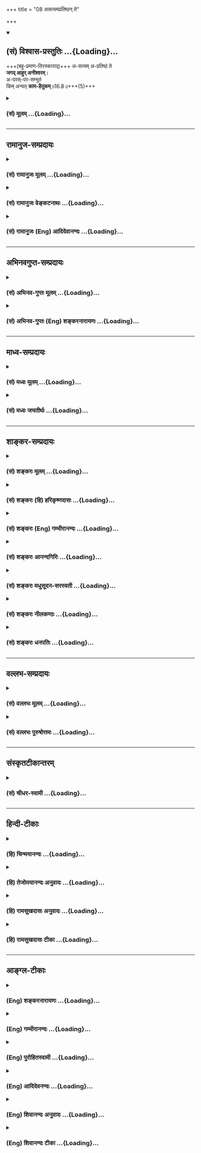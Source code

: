 +++
title = "08 असत्यमप्रतिष्ठन् ते"

+++
<div class="js_include" newlevelforh1="2" title="(सं) विश्वास-प्रस्तुतिः" unfilled url="/mahAbhAratam/shlokashaH/06-bhIShma-parva/03-bhagavad-gItA-parva/saMskRtam/vishvAsa-prastutiH/16_daivAsura-sampad-vib/08_asatyamapratiShTh.md">
<details open><summary><h2>(सं) विश्वास-प्रस्तुतिः ...{Loading}...</h2></summary>

+++(बहु-प्रमाण-तिरस्काराद्)+++ अ-सत्यम् अ-प्रतिष्ठं ते  
**जगद् आहुर् अनीश्वरम्**।  
अ-परस्-पर-सम्भूतं  
किम् अन्यत् **काम-हैतुकम्**॥16.8॥+++(5)+++
</details>
</div>
<div class="js_include collapsed" newlevelforh1="3" title="(सं) मूलम्" unfilled url="/mahAbhAratam/shlokashaH/06-bhIShma-parva/03-bhagavad-gItA-parva/saMskRtam/mUlam/16_daivAsura-sampad-vib/08_asatyamapratiShTh.md">
<details><summary><h3>(सं) मूलम् ...{Loading}...</h3></summary>

असत्यमप्रतिष्ठं ते जगदाहुरनीश्वरम्।  
अपरस्परसम्भूतं किमन्यत्कामहैतुकम्।।16.8।।
</details>
</div>


_________________
## रामानुज-सम्प्रदायः
<div class="js_include collapsed" newlevelforh1="3" title="(सं) रामानुजः मूलम्" unfilled url="/mahAbhAratam/shlokashaH/06-bhIShma-parva/03-bhagavad-gItA-parva/saMskRtam/rAmAnujaH/mUlam/16_daivAsura-sampad-vib/08_asatyamapratiShTh.md">
<details><summary><h3>(सं) रामानुजः मूलम् ...{Loading}...</h3></summary>

।।16.8।।**असत्यं जगत्** एतत् सत्यशब्दनिर्दिष्टब्रह्मकार्यतया
ब्रह्मात्मकम् इति न आहुः। **अप्रतिष्ठं** तथा ब्रह्मणि प्रतिष्ठितम् इति न
वदन्ति। ब्रह्मणा अनन्तेन धृता हि पृथिवी; सर्वान् लोकान् बिभर्ति।
यथोक्तन्तेनेयं नागवर्येण शिरसा विधृता मही। बिभर्ति मालां लोकानां
सदेवासुरमानुषाम्।। (वि॰ पु॰ 2।5।27) इति।  
  
अनीश्वरं सत्यसंकल्पेन परब्रह्मणा सर्वेश्वरेण मया एतत् नियमितम् इति च न
वदन्ति। अहं सर्वस्यं प्रभवो मत्तः सर्वं प्रवर्तते। (गीता 10।8) इति हि
उक्तम्। वदन्ति च एवम् **अपरस्परसम्भूतं किम् अन्यत्** योषित्पुरुषयोः
परस्परसम्बन्धेन जातम् इदं मनुष्यपश्वादिकम् उपलभ्यते। अनेवंभूतं किम्
अन्यद् उपलभ्यते किञ्चिद् अपि न उपलभ्यते इत्यर्थः। अतः सर्वम् इदं जगत्
**कामहेतुकम्** इति।

</details>
</div>
<div class="js_include collapsed" newlevelforh1="3" title="(सं) रामानुजः वेङ्कटनाथः" unfilled url="/mahAbhAratam/shlokashaH/06-bhIShma-parva/03-bhagavad-gItA-parva/saMskRtam/rAmAnujaH/venkaTanAthaH/16_daivAsura-sampad-vib/08_asatyamapratiShTh.md">
<details><summary><h3>(सं) रामानुजः वेङ्कटनाथः ...{Loading}...</h3></summary>

  
  
।।16.8।। एवं न सत्यस्याभाषणमात्रम् अपितु तद्विपरीतभाषणमस्तीत्यनन्तरमुच्यत
इत्याह -- किञ्चेति। असत्यशब्दोऽत्र न मिथ्यात्वपरः; तस्य
लोकोपलब्धिस्ववचनविरोधादिभिरेव प्रतिक्षिप्तत्वेन अतिस्थूलत्वात्; परमार्थं
स्थिरं चैश्वर्यमभिमत्य निरूढाभिनिवेशानामासुराणां
प्रपञ्चमिथ्यात्वकूटयुक्तिभिः प्रतार्यत्वासम्भवाच्च। यथा वयमनृतप्रायाः;
तथा सर्वं जगदिति प्राहुः (शं.) इति व्याख्याऽपि मन्दा; जगच्छब्दस्य
चेतनमात्रविषयत्वाभावात् निषेधानां चात्र
पूर्वोक्ताकारव्यतिरेकपरत्वात्;अप्रतिष्ठमनीश्वरम्
इतिवच्छास्त्रसिद्धप्रतिषेधपरत्वात्; असुराणां च शास्त्रप्रद्वेषशीलत्वात्।
अतोऽत्र शास्त्रसिद्धस्य प्रतिषेधपरोऽयं शब्दः। तच्च सत्यं ब्रह्मैवेति
सत्यं ज्ञानमनन्तं ब्रह्म \[तै.उ.2।1\] इत्यादिषु प्रसिद्धम्। छान्दोग्ये च
चेतनाचेतननियन्तृत्वेन ब्रह्मनामतयाऽसौ निरुक्तः -- तस्य ह वा एतस्य
ब्रह्मणो नाम सत्यमिति। तानि ह वा एतानि त्रीण्यक्षराणि; सत्; ति; यम्;
इति। तद्यत्सत्तदमृतम्। अथ यत्ति तन्मर्त्यमथ यद्यं तेनोभे यच्छति यदनेनोभे
यच्छति तस्माद्यमहरहर्वा एवंवित्स्वर्गं लोकमेति \[छां.उ.7।3।45\] इति।
अतोऽत्र कपिलगुरुकुमारिलजिनसुगतचार्वाकादिमतानुवर्तिन इवाब्रह्मात्मकं
जगदाहुरिति विवक्षामाह -- सत्यशब्देति। अप्रतिष्ठशब्देनापि
सर्वलोकविरोधादिभिः प्रत्यक्षसिद्धप्रतिष्ठानिषेधासम्भवाच्छास्त्रेषु
प्रतिष्ठात्वेन उपदिष्टसर्वप्रतिषेधविवक्षामाह -- तथेति। तदेवोदाहरणविशेषेण
विवृणोति -- ब्रह्मणाऽनन्तेनेति। एतेन प्रतिष्ठाशब्दस्य
धर्माधर्ममात्रपरत्वेन व्याख्या निरस्ता। सर्वाल्ँलोकान् बिभर्तीति स्वरूपतः
कार्यतश्चेति भावः। आदिकूर्मशेषदिङ्नागप्रभृतिभिर्मही विधृतेति
शास्त्रेणोक्ते हि हैतुकैरेवं जल्प्यतेधर्ता धरित्र्या यदि
कश्चिदन्यस्तस्यापरस्तस्य परस्ततोऽन्यः। एवं हि तेषामनवस्थितिः स्यात्ततो
हि भर्त्र्या भुव एव शक्तिः इति। वायुवेगवशाच्च भूभ्रमणवादं केचिदिच्छन्ति।
गुरुत्वान्नित्यपतनं च जैनाः। अनीश्वरशब्दोऽप्यत्र न
प्रतिमाराजादिलौकिकेश्वरप्रतिषेधार्थः; तैस्तत्प्रतिषेधाभावात्।
यथानुवदन्ति -- लोकव्यवहारसिद्ध इति चार्वाकाः इति। नच
ब्रह्मनिषेधमात्रार्थःअसत्यम् इत्यादिना पुनरुक्तेः। अतोऽत्र
व्युत्पत्त्यनुसारेणालौकिकनियन्तृनिषेधे तात्पर्यमित्याह --
सत्यसङ्कल्पेनेत्यादिना। अयस्कान्तादिवदचित्स्वभावजीवाजीवात्मकं सर्वं
जगदेतन्निरीश्वरमिति जैनादिदृष्ट्या धर्मादिमात्रवशाद्वा;परमेश्वरसंज्ञो
ज्ञः किमन्यो मय्यवस्थितः,इतिवदाभिमानिकेश्वरशासनाद्वा;
देशकालावच्छिन्नेश्वरसमुदायप्रवाहवशाद्वा जगत्प्रवृत्तिरिति हि
तत्तन्मतमिति भावः। नियमितमिति -- ये तु
मद्व्यतिरिक्तान्प्रजापतिपशुपतिप्रभृतीनपि परमेश्वरत्वेन कल्पयन्ति; त
आसुरा एवेति भावः।  
  
अन्येऽपि केचिदीश्वराः प्रवर्तका दृश्यन्ते; श्रूयन्ते च तत्कथं भगवतः
सर्वनियमनम् इत्यत्राह -- अहं सर्वस्येति। अन्येषामपि नियन्तॄणां
नियमनरूपप्रवृत्तिर्भगवदधीनैव। तथाच सूत्रितं -- कर्ता
शास्त्रार्थवत्त्वात् \[ब्र.सू.2।4।1\] इत्युपक्रम्यपरात्तु तच्छ्रुतेः
\[ब्र.सू.2।3।41\] इति। एवं त्रिभिर्जगत उत्पत्तिस्थितिप्रवृत्तीनां
परब्रह्माधीनत्वं नेच्छन्तीत्युक्तं भवति; तत्र जगदुत्पत्तेः प्रतिज्ञातं
ब्रह्मनैरपेक्ष्यमन्यतः सिद्धतयैवमुपपादयन्तीत्याह -- वदन्ति
चैवमिति। अपरस्पर -- इत्यादिकं न पूर्वेणैकवाक्यम्;किमन्यत्
इत्यादेरनन्वयात्क्लिष्टकल्पनादनुपपत्तेश्च। एतदेवैषामासुरत्वे पर्याप्तं;
किमन्यदुच्यते इति कल्पना अध्याहारादिग्रस्ता। वदन्ति चैवमिति तु
नाध्याहारादिविवक्षयोक्तम्;एतां दृष्टिम्  
  

</details>
</div>
<div class="js_include collapsed" newlevelforh1="3" title="(सं) रामानुजः (Eng) आदिदेवानन्दः" unfilled url="/mahAbhAratam/shlokashaH/06-bhIShma-parva/03-bhagavad-gItA-parva/saMskRtam/rAmAnujaH/english/AdidevAnandaH/16_daivAsura-sampad-vib/08_asatyamapratiShTh.md">
<details><summary><h3>(सं) रामानुजः (Eng) आदिदेवानन्दः ...{Loading}...</h3></summary>

16.8 They maintain that the universe is 'without truth,' viz., they do not accept that this universe, which is the effect of Brahman denoted by the term Satya, has Brahman for its Self. They contend that it is bereft of any 'foundation,' viz., they do not accept that it has Brahman for its foundation. Brahman as Ananta supports the earth and bears all the worlds, as declared in 'This earth, sustained upon the head of this great serpent, supports in its turn, this garland of worlds, along with their men, demons and gods' (V.P., 2.5.27). They say that it is 'without a Lord,' viz. they don't accept that this universe is controlled by Me,
the Lord of all, the Supreme Brahman, whose will is always true. It has been already averred: 'I am the origin of all; from Me proceed everything' (10.8). And they also contend thus: 'What else can exist without mutual causation;' i.e., except by the union of the male and the female among men, beasts etc. What else exists apart from this nature;
The meaning is that nothing else is seen. Therefore the entire world is rooted in sexual lust.

</details>
</div>


_________________
## अभिनवगुप्त-सम्प्रदायः
<div class="js_include collapsed" newlevelforh1="3" title="(सं) अभिनव-गुप्तः मूलम्" unfilled url="/mahAbhAratam/shlokashaH/06-bhIShma-parva/03-bhagavad-gItA-parva/saMskRtam/abhinava-guptaH/mUlam/16_daivAsura-sampad-vib/08_asatyamapratiShTh.md">
<details><summary><h3>(सं) अभिनव-गुप्तः मूलम् ...{Loading}...</h3></summary>

।।16.8।। असत्यमिति। न किञ्चित् दृष्टादन्यत् कार्यं विद्यते यत्रेति
अकिञ्चित्कम्।

</details>
</div>
<div class="js_include collapsed" newlevelforh1="3" title="(सं) अभिनव-गुप्तः (Eng) शङ्करनारायणः" unfilled url="/mahAbhAratam/shlokashaH/06-bhIShma-parva/03-bhagavad-gItA-parva/saMskRtam/abhinava-guptaH/english/shankaranArAyaNaH/16_daivAsura-sampad-vib/08_asatyamapratiShTh.md">
<details><summary><h3>(सं) अभिनव-गुप्तः (Eng) शङ्करनारायणः ...{Loading}...</h3></summary>

16.8 Asatyam etc. \[It\] has nothing beyond : Here there is no other
thing beyond what is seen.

</details>
</div>


_________________
## माध्व-सम्प्रदायः
<div class="js_include collapsed" newlevelforh1="3" title="(सं) मध्वः मूलम्" unfilled url="/mahAbhAratam/shlokashaH/06-bhIShma-parva/03-bhagavad-gItA-parva/saMskRtam/madhvaH/mUlam/16_daivAsura-sampad-vib/08_asatyamapratiShTh.md">
<details><summary><h3>(सं) मध्वः मूलम् ...{Loading}...</h3></summary>

।।16.8।। जगतः सत्यं; प्रतिष्ठा; ईश्वरश्च विष्णुस्तद्वैपरीत्येनाहुः।
तस्योपनिषत्सत्यस्य सत्यमिति प्राणा वै सत्यं तेषामेव सत्यम्
\[बृ.उ.2।1।20\] इति हि श्रुतिः। द्वे वा व ब्रह्मणो रूपे मूर्तं चा(चैवा)
मूर्तं च मर्त्यं चामृतं च स्थितं च यच्च सच्च त्यच्च \[बृ.उ.2।3।1\] इति।
तस्योपनिषत्सत्यस्य सत्यम् \[बृ.उ.2।1।20मैत्र्यु.6।32\] इति एष
ह्येवैतत्सादयति यामयति चेति इति प्राचीनशालाश्रुतिः। परस्परसम्भवो
ह्युक्तःअन्नाद्भवन्ति भूतानि \[3।14\] इत्यादिना।

</details>
</div>
<div class="js_include collapsed" newlevelforh1="3" title="(सं) मध्वः जयतीर्थः" unfilled url="/mahAbhAratam/shlokashaH/06-bhIShma-parva/03-bhagavad-gItA-parva/saMskRtam/madhvaH/jayatIrthaH/16_daivAsura-sampad-vib/08_asatyamapratiShTh.md">
<details><summary><h3>(सं) मध्वः जयतीर्थः ...{Loading}...</h3></summary>

।।16.8।। न केवलं जगतो मिथ्यात्वादिवदतामसुरत्वंअसत्यमप्रतिष्ठं ते
इत्यनेनोच्यते किन्तु जगज्जन्मादिकारणं विष्णुं ये न मन्यन्ते तेषां
सर्वेषामपीति भावेनाह -- **जगत** इति। **तद्वैपरीत्येने**ति। न विद्यते
सत्यमस्येत्यादि। जगतः सत्यं विष्णुरित्यत्र श्रुतिमाह -- **तस्ये**ति।
तस्य विष्णोः सत्यस्य सत्यमिति। उपनिषद्रहस्यं नाम कथम् प्राणा
मूर्तामूर्तं जगदिति यावत्। सत्यमित्युच्यते। तेषां प्राणानामेष विष्णुः
सत्यमित्यर्थः। एवं चेज्जगतो मुख्यं सत्यत्वं न भवेत्; अन्यथा
निर्धारणायोगादित्यतो मूर्तामूर्तात्मकस्य जगतः सत्यत्वं तावदन्यथा
श्रुत्यैव व्याचष्टे -- **द्वे वा वे**ति। रूपे प्रतिमे। तत्र मूर्तं
स्थितमिति सदिति चोच्यते। अमूर्तं तु यदिति त्यदिति चोच्यत इत्यर्थः। तथा च
सच्च त्यच्च सत्त्यमित्युक्तं भवति। इदानीं जगतः सत्यत्वं विष्णोः श्रुत्या
व्याचष्टे -- **तस्ये**ति। सादयति विशरणादिकं प्रापयतीति सत्; यामयति
नियच्छतीति यं; सच्च तद्यं च सत्त्यमित्यर्थः। प्रतिष्ठेश्वरश्चेति
प्रसिद्धमेव। अपरस्परसम्भूतं इत्यस्यापरं परस्मात् सम्भूतमिति व्याख्यानमसत्
प्रतिषेधप्रकरणात्। अतः परस्परसम्भूतं न भवतीत्याहुरित्येव व्याख्येयम्।
स्यादेवम्; यदि परस्परसम्भवो भगवतोऽभिमतः स्यात् इत्यत आह --
**परस्परे**ति। यद्वाऽनेन परव्याख्यानासाधुत्वमुपपादयति। भगवता
परस्परसम्भवस्योक्तत्वात् तद्वचनं कथमासुरं इति। ईश्वराक्षेपे तात्पर्यमिति
चेत्; न पुनरुक्तिप्रसङ्गात्।

</details>
</div>


_________________
## शाङ्कर-सम्प्रदायः
<div class="js_include collapsed" newlevelforh1="3" title="(सं) शङ्करः मूलम्" unfilled url="/mahAbhAratam/shlokashaH/06-bhIShma-parva/03-bhagavad-gItA-parva/saMskRtam/shankaraH/mUlam/16_daivAsura-sampad-vib/08_asatyamapratiShTh.md">
<details><summary><h3>(सं) शङ्करः मूलम् ...{Loading}...</h3></summary>

।।16.8।। --,**असत्यं** यथा वयम् अनृतप्रायाः तथा इदं जगत् सर्वम् असत्यम्;
**अप्रतिष्ठं** च न अस्य धर्माधर्मौ प्रतिष्ठा अतः अप्रतिष्ठं च; इति
**ते** आसुराः जनाः **जगत् आहुः; अनीश्वरम्** न च धर्माधर्मसव्यपेक्षकः
अस्य शासिता ईश्वरः विद्यते इति अतः अनीश्वरं जगत् आहुः। किं च;
**अपरस्परसंभूतं** कामप्रयुक्तयोः स्त्रीपुरुषयोः अन्योन्यसंयोगात् जगत्
सर्वं संभूतम्। **किमन्यत् कामहैतुकं** कामहेतुकमेव कामहैतुकम्। किमन्यत्
जगतः कारणम् न किञ्चित् अदृष्टं धर्माधर्मादि कारणान्तरं विद्यते जगतः काम
एव प्राणिनां कारणम् इति लोकायतिकदृष्टिः इयम्।।

</details>
</div>
<div class="js_include collapsed" newlevelforh1="3" title="(सं) शङ्करः (हि) हरिकृष्णदासः" unfilled url="/mahAbhAratam/shlokashaH/06-bhIShma-parva/03-bhagavad-gItA-parva/saMskRtam/shankaraH/hindI/harikRShNadAsaH/16_daivAsura-sampad-vib/08_asatyamapratiShTh.md">
<details><summary><h3>(सं) शङ्करः (हि) हरिकृष्णदासः ...{Loading}...</h3></summary>

।।16.8।। तथा --, वे आसुर स्वभाववाले मनुष्य कहा करते हैं कि जैसे हम झूठसे
भरे हुए हैं; वैसे ही यह सारा संसार भी झूठा और प्रतिष्ठारहित है; अर्थात्
धर्मअधर्म आदि इसका कोई आधार नहीं है; अतः निराधार है तथा अनीश्वर है;
अर्थात् पुण्यपापकी अपेक्षासे इसका शासन करनेवाला कोई स्वामी नहीं है; अतः
यह जगत् बिना ईश्वरका है। तथा कामसे प्रेरित हुए स्त्रीपुरुषोंका आपसमें
संयोग हो जानेसे ही सारा जगत् उत्पन्न हुआ है; अतः इस जगत्का कारण काम ही
है; दूसरा और क्या हो सकता है अर्थात् ( इसका ) धर्मअधर्मादि कोई दूसरा
अदृष्ट कारण नहीं है; केवल काम ही प्राणियोंका कारण है। यह लोकायतिकों की
दृष्टि है।

</details>
</div>
<div class="js_include collapsed" newlevelforh1="3" title="(सं) शङ्करः (Eng) गम्भीरानन्दः" unfilled url="/mahAbhAratam/shlokashaH/06-bhIShma-parva/03-bhagavad-gItA-parva/saMskRtam/shankaraH/english/gambhIrAnandaH/16_daivAsura-sampad-vib/08_asatyamapratiShTh.md">
<details><summary><h3>(सं) शङ्करः (Eng) गम्भीरानन्दः ...{Loading}...</h3></summary>

16.8 Te, they, the domoniacal persons; ahuh, say; that the jagat, world;
is asatyam, unreal-as we ourselves are prone to falsehood, so is this
whole world unreal; apratistham, it has no basis, it does not have
righteousness and unrighteousness as its basis; it is anisvaram, without
a God-nor is there a God who rules this (world) according to
rigtheousness and unrighteousness (of beings). Hence they say that the
world is godless. Moreover, it is aparaspara-sambhutam, born of mutual
union. The whole world is born of the union of the male and female
impelled by passion. (That union is) kama-haitukam, brought about by
passion. Kama-haitukam and kama-hetukam are the same. Kim anyat, what
other (cause can there be); There exists to other unseen cause such as
righteousness, unrigtheousness, etc. Certainly, the passion of living
beings is the cause of the world. This is the view of the materialists.

</details>
</div>
<div class="js_include collapsed" newlevelforh1="3" title="(सं) शङ्करः आनन्दगिरिः" unfilled url="/mahAbhAratam/shlokashaH/06-bhIShma-parva/03-bhagavad-gItA-parva/saMskRtam/shankaraH/AnandagiriH/16_daivAsura-sampad-vib/08_asatyamapratiShTh.md">
<details><summary><h3>(सं) शङ्करः आनन्दगिरिः ...{Loading}...</h3></summary>

।।16.8।। असुराणां जनानां विशेषणान्तराण्यपि सन्तीत्याह -- **किञ्चेति।**
विद्यत इत्याहुरिति पूर्वेण संबन्धः। शास्त्रैकगम्यमदृष्टं निमित्तीकृत्य
प्रकृत्यधिष्ठात्रात्मकेन ब्रह्मणा रहितं जगदिष्यते चेत्कथं
तदुत्पत्तिरित्याशङ्क्याह -- **किञ्चेति।** किमन्यदित्यादेराक्षेपस्य
तात्पर्यमाह -- **न किंचिदिति।**

</details>
</div>
<div class="js_include collapsed" newlevelforh1="3" title="(सं) शङ्करः मधुसूदन-सरस्वती" unfilled url="/mahAbhAratam/shlokashaH/06-bhIShma-parva/03-bhagavad-gItA-parva/saMskRtam/shankaraH/madhusUdana-sarasvatI/16_daivAsura-sampad-vib/08_asatyamapratiShTh.md">
<details><summary><h3>(सं) शङ्करः मधुसूदन-सरस्वती ...{Loading}...</h3></summary>

।।16.8।। ननु धर्माधर्मयोः प्रवृत्तिनिवृत्तिविषययोः प्रतिपादकं वेदाख्यं
प्रमाणमस्ति निर्दोषं भगवदाज्ञारूपं सर्वलोकप्रसिद्धं तदुपजीवीनि च
स्मृतिपुराणेतिहासादीनि सन्ति तत्कथं
प्रवृत्तिनिवृत्तितत्प्रमाणाद्यज्ञानं; ज्ञाने वाज्ञोल्लङ्घिनां शासितरि
भगवति सति कथं तदननुष्ठानेन शौचाचारादिरहितत्वं दुष्टानां शासितुर्भगवतोऽपि
लोकवेदप्रसिद्धत्वादत आह -- असत्यमिति। सत्यमबाधिततात्पर्यविषयं
तत्त्वावेदकं वेदाख्यं प्रमाणं तदुपजीवि पुराणादि च नास्ति तत्र तदसत्यम्।
वेदस्वरूपस्य प्रत्यक्षसिद्धत्वेऽपि तत्प्रामाण्यानभ्युपगमाद्विशिष्टाभावः।
अतएव नास्ति धर्माधर्मरूपा प्रतिष्ठा व्यवस्थाहेतुर्यस्य तदप्रतिष्ठम्। तथा
नास्ति शुभाशुभयोः कर्मणोः फलदातेश्वरो नियन्ता यस्य तदनीश्वरं ते आसुरा
जगदाहुः। बलवत्पापप्रतिबन्धाद्वेदस्य प्रामाण्यं ते न मन्यन्ते। ततश्च
तद्बोधितयोर्धर्माधर्मयोरीश्वरस्य चानङ्गीकाराद्यथेष्टाचरणेन ते
पुरुषार्थभ्रष्टा इत्यर्थः। शास्त्रैकसमधिगम्यधर्माधर्मसहायेन
प्रकृत्यधिष्ठात्रा परमेश्वरेण रहितं जगदिष्यते चेत्कारणाभावात्कथं
तदुत्पत्तिरित्याशङ्क्याह -- अपरस्परेति। अपरस्परसंभूतं कामप्रयुक्तयोः
स्त्रीपुंसयोरन्योन्यसंयोगात्संभूतं जगत्कामहैतुकं कामहेतुकमेव कामहैतुकं
कामातिरिक्तकारणशून्यम्। ननु धर्माद्यप्यस्ति कारणं नेत्याह -- किमन्यदिति।
अन्यददृष्टं कारणं किमस्ति नास्त्येवेत्यर्थः। अदृष्टाङ्गीकारेऽपि
क्वचिद्गत्वा स्वभावे पर्यवसानात्स्वाभाविकमेव जगद्वैचित्र्यमस्तु दृष्टे
संभवत्यदृष्टकल्पनानवकाशात्। अतः कामएव प्राणिनां कारणं
नान्यददृष्टेश्वरादीत्याहुरिति लोकायतिकदृष्टिरियम्।

</details>
</div>
<div class="js_include collapsed" newlevelforh1="3" title="(सं) शङ्करः नीलकण्ठः" unfilled url="/mahAbhAratam/shlokashaH/06-bhIShma-parva/03-bhagavad-gItA-parva/saMskRtam/shankaraH/nIlakaNThaH/16_daivAsura-sampad-vib/08_asatyamapratiShTh.md">
<details><summary><h3>(सं) शङ्करः नीलकण्ठः ...{Loading}...</h3></summary>

।।16.8।। असत्यं सत्यवर्जितं जगत्प्राणिजातम्। तथाऽप्रतिष्ठं धर्माधर्माख्या
प्रतिष्ठा आश्रयस्तच्छून्यम्। अनीश्वरं अनियन्तृकं आहुः।
अपरस्परसंभूतंअपरस्पराः क्रियासातत्ये इति सुट्।
बीजाङ्कुरवत्परस्परकारणीभूतानां धर्माधर्मतद्वासनानां यत्सातत्यं
तस्मात्संभूतं। किमन्यल्लोकेऽस्ति न किञ्चिदपि धर्माद्यपेक्षया उत्पद्यते;
किंतु सर्वं कामहैतुकं स्त्रीपुंसयोर्मिथुनीभावः कामस्तदुत्थमेव।
स्वभावादेव जन्तुर्जायते न त्वदृष्टादित्यर्थः।

</details>
</div>
<div class="js_include collapsed" newlevelforh1="3" title="(सं) शङ्करः धनपतिः" unfilled url="/mahAbhAratam/shlokashaH/06-bhIShma-parva/03-bhagavad-gItA-parva/saMskRtam/shankaraH/dhanapatiH/16_daivAsura-sampad-vib/08_asatyamapratiShTh.md">
<details><summary><h3>(सं) शङ्करः धनपतिः ...{Loading}...</h3></summary>

।।16.8।। किंच असत्यं यथा वयमनृतप्रायास्तथेदं
जगदप्यसत्यमबाधितप्रमाणशून्यत्वादनृतप्रायम्। अप्रतिष्ठं न विद्यते
धर्माधर्मौ प्रतिष्ठा व्यवस्थाहेतुर्यस्य तत्तथा धर्माधर्मसापेक्षोऽस्य
शासितेश्वरो न विद्यते इत्यनीश्वरमाहुः। ननु धर्माधर्मतदध्याक्षाभावे
जगदुत्पत्तिं कथमाहुरीति तत्राह। अपरस्परसंभूतं परापरशब्दावन्यशब्दपर्यायौ।
कामप्रयुक्तयोः स्त्रीपुरुषोरन्योन्यसङ्गज्जातं काम एव हेतुर्यस्य
तत्काममहेतुकं किमन्यत्कामादन्यत् किंचिददृष्टं धर्मादिकारणान्तरं जगतो न
विद्यते किंतु काम एवस्त्रीपुरुषयोः सङ्गहेतुः सर्वस्य जगतः कारणमिति
लौकायतिकदृष्टिरियम्। यत्तुअपरस्पराः क्रियासातत्ये इति सुट्।
बीजाङ्कुरवत्परस्परकारणीभूतानां धर्माधर्मवासनानां धर्माधर्मवासनानां
यत्सातत्यं तस्मात्संभूतं किमन्यल्लोकेऽस्ति। न किंचिदपि धर्माद्येपेक्षया
उत्पद्यते किंतु सर्वं कामहेतुकं स्त्रीपुरुषयोर्मिथुनीभावः
कामस्तदुत्थस्वभावादेव जन्तुर्जायते न त्वदृष्टादित्यन्ये तदुपेक्ष्यम्।
अप्रतिष्ठमित्यनेन पौनरुक्त्यापादकस्य क्लिष्टल्पनस्यान्याय्यत्वात्।

</details>
</div>


_________________
## वल्लभ-सम्प्रदायः
<div class="js_include collapsed" newlevelforh1="3" title="(सं) वल्लभः मूलम्" unfilled url="/mahAbhAratam/shlokashaH/06-bhIShma-parva/03-bhagavad-gItA-parva/saMskRtam/vallabhaH/mUlam/16_daivAsura-sampad-vib/08_asatyamapratiShTh.md">
<details><summary><h3>(सं) वल्लभः मूलम् ...{Loading}...</h3></summary>

।।16.8।। किञ्चासत्यमिति। त्वमेक एवास्य सतः प्रसूतिःसत्यस्य सत्यं इति
भागवतवाक्यात्,\[10।2।2826\] सदेव सोम्येदमग्र आसीत् \[छां.उ.6।2।1\]
तत्सत्यमित्याचक्षते \[तैत्ति.2।6\] इत्यादिश्रुतेश्च। सत्यं
परमकाष्ठापन्नसत्यवस्तुकृतिसाध्यत्वात्तदात्मकं जगदेतत्तदसुरा असत्यमाहुः
मायास्वाज्ञानकल्पितत्वादियुक्तिभिः। तथासति तन्मध्यपातिवेदतदुदितसाधनानि
व्यर्थानि स्युः; अनुपादेयानि च। न हि खपुष्पशशशृङ्गादिभिर्व्यवहार
उपपद्यतेऽसत्त्वादित्यर्थः। तथाऽप्रतिष्ठं ब्रह्मणि न प्रतिष्ठा यस्य तथेति
वदन्ति। अनीश्वरं च सत्यसङ्कल्पेन पुरुषोत्तमस्वरूपेण विभुना नियमितं न
वदन्ति। मया तूक्तं -- अहं सर्वस्य प्रभवो मत्तः सर्वं प्रवृर्त्तते
\[10।8\] इति। अहमेवात्मनाऽऽत्मानं सृजे हन्म्यनुपालये इति च। ते तु वदन्ति
चैवम् -- अपरस्परसम्भूतं अपरस्परसम्भूतयोरन्योन्यसङ्गतयोः
प्रकृतिरूपयोषित्पुरुषयोः परस्परसम्बन्धेन जातमिदं
मनुष्यपश्वाद्युपलभ्यतेऽनेवम्भूतं किमन्यत् किञ्चिदपि नोपलभ्यत इति। अतः
सर्वमिदं जगत्कामहैतुकमिति वदन्ति सहजासुराः।

</details>
</div>
<div class="js_include collapsed" newlevelforh1="3" title="(सं) वल्लभः पुरुषोत्तमः" unfilled url="/mahAbhAratam/shlokashaH/06-bhIShma-parva/03-bhagavad-gItA-parva/saMskRtam/vallabhaH/puruShottamaH/16_daivAsura-sampad-vib/08_asatyamapratiShTh.md">
<details><summary><h3>(सं) वल्लभः पुरुषोत्तमः ...{Loading}...</h3></summary>

  
  
।।16.8।। किञ्च। असत्यं वेदपुराणाद्यप्रमाणम्; अप्रतिष्ठं अव्यवस्थितम्;
अनीश्वरं न विद्यते ईश्वरः कर्ता यस्य तादृशं जगत् ते असुरा आहुः वदन्ति।
ननु कर्त्रभावेन कथमुत्पत्तिं वदन्ति इत्याह -- अपरस्परेति। अपरश्च
परश्चेत्यपरस्परं स्त्रीपुरुषसंयोगस्ततो जातं कामहैतुकं स्त्रीपुरुषयोः काम
एव हेतुर्यस्य तादृशम्। अन्यत् एतदतिरिक्तं किं कारणम् न किमपीत्यर्थः।  
  

</details>
</div>


_________________
## संस्कृतटीकान्तरम्
<div class="js_include collapsed" newlevelforh1="3" title="(सं) श्रीधर-स्वामी" unfilled url="/mahAbhAratam/shlokashaH/06-bhIShma-parva/03-bhagavad-gItA-parva/saMskRtam/shrIdhara-svAmI/16_daivAsura-sampad-vib/08_asatyamapratiShTh.md">
<details><summary><h3>(सं) श्रीधर-स्वामी ...{Loading}...</h3></summary>

।।16.8।। ननु वेदोक्तयोर्धर्माधर्मयोः प्रवृत्तिं निवृत्तिं च कथं न विदुः;
कुतो वा धर्माधर्मयोरनङगीकारे जगतः सुखदुःखादिव्यवस्था स्यात्; कथं वा
शौचाचारादिविषया ईश्वराज्ञामतिवर्तेरन्; ईश्वरानङ्गीकारे च कुतो
जगदुत्पत्तिः स्यादतआह **--** **असत्यमिति।** नास्ति सत्यं
वेदपुराणादिप्रमाणं यस्मिंस्तादृशं जगदाहुः। वेदादीनां प्रामाण्यं न
मन्यन्त इत्यर्थः। तदुक्तम् -- त्रयो वेदस्य कर्तालो भण्डधूर्तनिशाचराः
इत्यादि। अत एव नास्ति धर्माधर्मरूपा प्रतिष्ठा व्यवस्थाहेतुर्यस्य तत्।
स्वाभाविकं जगद्वैचित्र्यमाहुरित्यर्थः। अत एव नास्तीश्वरः कर्ता
व्यवस्थापकश्च यस्य तादृशं जगदाहुः। तर्हि कुतोऽस्य जगत उत्पत्तिं
वदन्तीत्यत आह -- अपरस्परसंभूतमिति। अपरश्च परश्चेत्यपरस्परं
अपरस्परतोऽन्योन्यतः स्त्रीपुरुषमिथुनात्संभूतं जगत् किमन्यत्कारणमस्य;
नास्त्यन्यत्किंचित्; किंतु कामहैतुकम्। स्त्रीपुरुषयोः काम एव प्रवाहरूपेण
हेतुरस्येत्याहुरित्यर्थः।

</details>
</div>


_________________
## हिन्दी-टीकाः
<div class="js_include collapsed" newlevelforh1="3" title="(हि) चिन्मयानन्दः" unfilled url="/mahAbhAratam/shlokashaH/06-bhIShma-parva/03-bhagavad-gItA-parva/hindI/chinmayAnandaH/16_daivAsura-sampad-vib/08_asatyamapratiShTh.md">
<details><summary><h3>(हि) चिन्मयानन्दः ...{Loading}...</h3></summary>

।।16.8।। आसुरी लोगों के वर्णन में हम ऐसे नितान्त संशयी और भौतिकवादी
पुरुष को पहचान सकते हैं; जो जीवन की ओर केवल अपनी सीमित बुद्धि के
दृष्टिकोण से ही देखता है। इसलिए; स्वाभाविक ही है कि वह न जीवन का कोई चरम
लक्ष्य देख पाता है; और न ही इस अनित्य और परस्पर असंबद्ध प्रतीत होने वाली
घटनाओं से पूर्ण जगत् का कोई नित्य अधिष्ठान स्वीकार कर पाता है। इन
भौतिकवादियों की बुद्धि प्रखर होती है और वे स्वतन्त्र और मौलिक विचार करने
में समर्थ होते हैं। इन लोगों को अल्प मार्गदर्शन की आवश्यकता होती है;
जिससे कि वे अपनी सीमित बुद्धि के परे भी देख सकें। इस श्लोक में भौतिकवादी
दृष्टिकोण का वर्णन किया गया है। भौतिकवादी वैज्ञानिक पद्धति से जगत् का
निरीक्षण और विश्लेषण करते हैं; फिर भी वे उस सत्य को नहीं पहचान पाते; जो
इस विश्व को धारण किये हुए है। वे परिवर्तनों को देखतें हैं; और इस सतत
परिवर्तन को ही वे जगत् समझ लेते हैं; जिसके लिए किसी नित्य; अविकारी
अधिष्ठान का होना वे नहीं मानते हैं। परन्तु; वैज्ञानिक भी अब स्वीकार करते
हैं कि नित्य; अपरिवर्तनशील अधिष्ठान के बिना न जगत् में परिवर्तन हो सकता
है और न ही वह ज्ञात हो सकता है। परिवर्तन तो एक सापेक्ष घटना मात्र है। एक
स्थिर और गतिशून्य पर्दे के बिना चलचित्र का प्रक्षेपण नहीं किया जा सकता
और नदी के स्थिर तल के बिना जल का अखण्ड प्रवाह नहीं बना रह सकता। उसी
प्रकार अधिष्ठान के बिना आभास नहीं हो सकता। सम्पूर्ण जगत् का यह आश्रय ही
सत्य कहलाता है परन्तु आसुरी स्वभाव के लोगों के अनुसार; जगत् निराश्रय है;
सत्यरहित है। अनीश्वरम् जगत् का कोई अधिष्ठान नहीं है तब कमसेकम; क्या कोई
सर्वज्ञ सर्वशासक है; जो जगत् की घटनाओं को नियन्त्रित करता है भोगवादी
लोगों के अनुसार ऐसा कोई नियन्ता और निर्माता नहीं है। न सृष्टिकर्ता है और
न पालनकर्ता ही है। इनके मतानुसार यह सम्पूर्ण चराचर जगत् केवल महाभूतों के
परम्पर संबंध से उत्पन्न हुआ है और यह संबंध जिस किसी रूप में परिणित होता
है; वह केवल संयोग की बात है; और न कि उसके पार्श्व में कोई नियम है।
प्राणियों की उत्पत्ति का एकमात्र कारण है; कामवासना। आधुनिक मनोवैज्ञानिक
भी इस बात पर बल देते हैं कि कामवासना ही अन्य समस्त वृत्तियों की जननी है;
जिसके कारण समस्त घटनाएं घट रही हैं और जीवन की समस्त उपलब्धियाँ संभव,होती
हैं। आसुरी लोगों के दृष्टिकोण को दर्शाने के पश्चात् भगवान् श्रीकृष्ण ऐसे
लोगों के भाग्य के प्रति सहानुभूति अनुभव करते हुए उनके कर्मों को बताते
हैं

</details>
</div>
<div class="js_include collapsed" newlevelforh1="3" title="(हि) तेजोमयानन्दः अनुवादः" unfilled url="/mahAbhAratam/shlokashaH/06-bhIShma-parva/03-bhagavad-gItA-parva/hindI/tejomayAnandaH/anuvAdaH/16_daivAsura-sampad-vib/08_asatyamapratiShTh.md">
<details><summary><h3>(हि) तेजोमयानन्दः अनुवादः ...{Loading}...</h3></summary>

।।16.8।। वे कहते हैं कि यह जगत् आश्रयरहित, असत्य और ईश्वर रहित है, यह
(स्त्रीपुरुष के) परस्पर कामुक संबंध से ही उत्पन्न हुआ है, और (इसका कारण)
क्या हो सकता है;

</details>
</div>
<div class="js_include collapsed" newlevelforh1="3" title="(हि) रामसुखदासः अनुवादः" unfilled url="/mahAbhAratam/shlokashaH/06-bhIShma-parva/03-bhagavad-gItA-parva/hindI/rAmasukhadAsaH/anuvAdaH/16_daivAsura-sampad-vib/08_asatyamapratiShTh.md">
<details><summary><h3>(हि) रामसुखदासः अनुवादः ...{Loading}...</h3></summary>

।।16.8।। वे कहा करते हैं कि संसार असत्य, अप्रतिष्ठित और बिना ईश्वरके
अपने-आप केवल स्त्री-पुरुषके संयोगसे पैदा हुआ है। इसलिये काम ही इसका कारण
है, और कोई कारण नहीं है।

</details>
</div>
<div class="js_include collapsed" newlevelforh1="3" title="(हि) रामसुखदासः टीका" unfilled url="/mahAbhAratam/shlokashaH/06-bhIShma-parva/03-bhagavad-gItA-parva/hindI/rAmasukhadAsaH/TIkA/16_daivAsura-sampad-vib/08_asatyamapratiShTh.md">
<details><summary><h3>(हि) रामसुखदासः टीका ...{Loading}...</h3></summary>

।।16.8।।***व्याख्या --***  **असत्यम् --** आसुर स्वभाववाले पुरुष कहा
करते हैं कि यह जगत् असत्य है अर्थात् इसमें कोई भी बात सत्य नहीं है।
जितने भी यज्ञ; दान; तप; ध्यान; स्वाध्याय; तीर्थ; व्रत आदि शुभकर्म किये
जाते हैं; उनको वे सत्य नहीं मानते। उनको तो वे एक बहकावा मानते हैं।  
  
**अप्रतिष्ठं ते जगदाहुरनीश्वरम् --** संसारमें आस्तिक पुरुषोंकी धर्म;
ईश्वर; परलोक **(टिप्पणी प₀ 896.1)**। (पुनर्जन्म) आदिमें श्रद्धा होती है।
परन्तु वे आसुर मनुष्य धर्म; ईश्वर आदिमें श्रद्धा नहीं रखते अतः वे ऐसा
मानते हैं कि इस संसारमें धर्मअधर्म; पुण्यपाप आदिकी कोई प्रतिष्ठा --
मर्यादा नहीं है। इस जगत्को वे बिना मालिकका कहते हैं अर्थात् इस जगत्को
रचनेवाला; इसका शासन करनेवाला; यहाँपर किये हुए पापपुण्योंका फल
भुगतानेवाला कोई (ईश्वर) नहीं है **(टिप्पणी प₀ 816.2)**। **अपरस्परसम्भूतं
किमन्यत् कामहैतुकम् --** वे कहते हैं कि स्त्रीको पुरुषकी और पुरुषको
स्त्रीकी कामना हो गयी। अतः उन दोनोंके परस्पर संयोगसे यह संसार पैदा हो
गया। इसलिये काम ही इस संसारका हेतु है। इसके लिये ईश्वर; प्रारब्ध आदि
किसीकी क्या जरूरत है ईश्वर आदिको इसमें कारण मानना ढकोसला है; केवल
दुनियाको बहकाना है।  
  
***सम्बन्ध --***  जहाँ सद्भाव लुप्त हो जाते हैं; वहाँ सद्विचार काम
नहीं करते अर्थात् सद्विचार प्रकट ही नहीं होते -- इसको अब आगेके श्लोकमें
बताते हैं।

</details>
</div>


_________________
## आङ्ग्ल-टीकाः
<div class="js_include collapsed" newlevelforh1="3" title="(Eng) शङ्करनारायणः" unfilled url="/mahAbhAratam/shlokashaH/06-bhIShma-parva/03-bhagavad-gItA-parva/english/shankaranArAyaNaH/16_daivAsura-sampad-vib/08_asatyamapratiShTh.md">
<details><summary><h3>(Eng) शङ्करनारायणः ...{Loading}...</h3></summary>

16.8. They say that this world is without truth; has no basis; and has no Lord; this is born not on the basis of the mutual cause-and-effect-relation \[of the things\]; it has nothing \[beyond\]
and has no cause.

</details>
</div>
<div class="js_include collapsed" newlevelforh1="3" title="(Eng) गम्भीरानन्दः" unfilled url="/mahAbhAratam/shlokashaH/06-bhIShma-parva/03-bhagavad-gItA-parva/english/gambhIrAnandaH/16_daivAsura-sampad-vib/08_asatyamapratiShTh.md">
<details><summary><h3>(Eng) गम्भीरानन्दः ...{Loading}...</h3></summary>

16.8 They say that the world is unreal, it has no basis, it is without a God. It is born of mutual union brought about by passion! What other
(cause can there be);

</details>
</div>
<div class="js_include collapsed" newlevelforh1="3" title="(Eng) पुरोहितस्वामी" unfilled url="/mahAbhAratam/shlokashaH/06-bhIShma-parva/03-bhagavad-gItA-parva/english/purohitasvAmI/16_daivAsura-sampad-vib/08_asatyamapratiShTh.md">
<details><summary><h3>(Eng) पुरोहितस्वामी ...{Loading}...</h3></summary>

16.8 They say the universe is an accident with no purpose and no God.
Life is created by sexual union, a product of lust and nothing else.

</details>
</div>
<div class="js_include collapsed" newlevelforh1="3" title="(Eng) आदिदेवनन्दः" unfilled url="/mahAbhAratam/shlokashaH/06-bhIShma-parva/03-bhagavad-gItA-parva/english/AdidevanandaH/16_daivAsura-sampad-vib/08_asatyamapratiShTh.md">
<details><summary><h3>(Eng) आदिदेवनन्दः ...{Loading}...</h3></summary>

16.8 They maintain: 'The universe is without truth, without any foundation and without a Lord (Isvara). What else can exist without mutual causation; It has lust for its cause.'

</details>
</div>
<div class="js_include collapsed" newlevelforh1="3" title="(Eng) शिवानन्दः अनुवादः" unfilled url="/mahAbhAratam/shlokashaH/06-bhIShma-parva/03-bhagavad-gItA-parva/english/shivAnandaH/anuvAdaH/16_daivAsura-sampad-vib/08_asatyamapratiShTh.md">
<details><summary><h3>(Eng) शिवानन्दः अनुवादः ...{Loading}...</h3></summary>

16.8 They say, "This universe is without truth, without (moral) basis,
without a God, brought about by mutual union, with lust for its cause;
what else;"

</details>
</div>
<div class="js_include collapsed" newlevelforh1="3" title="(Eng) शिवानन्दः टीका" unfilled url="/mahAbhAratam/shlokashaH/06-bhIShma-parva/03-bhagavad-gItA-parva/english/shivAnandaH/TIkA/16_daivAsura-sampad-vib/08_asatyamapratiShTh.md">
<details><summary><h3>(Eng) शिवानन्दः टीका ...{Loading}...</h3></summary>

16.8 असत्यम् without truth; अप्रतिष्ठम् without (moral) basis; ते they;
जगत् the world; आहुः say; अनीश्वरम् without a God; अपरस्परसम्भूतम्
brought about by mutual union; किम् what; अन्यत else; कामहैतुकम् with lust for its cause.Commentary They hold that the universe is without any substratum or support or an undying basic reality.This is a description of the opinion of atheists like the Charvakas and other materialists.
They do not believe in the existence of Brahman Who is the support of this world. They do not even accept the existence of an Isvara in this world. They say We are unreal. Therefore this world also is unreal; the scriptures which declare the truth are also unreal. What else but lust can be the cause of this universe Sexual passion is the sole cause of all living creatures. There is no such thing as the theory of Karma. The whole world is caused by the mutual union of man and woman under the impulse of lust. There is neither virtue nor vice. There is no Lord Who dispenses the fruits of actions of the individuals according to virtue and vice. Dharma and Adharma are not the basis of this world. Sexual desire is the sole basis for this universe. This world is a world of chance. They are not endowed with the faculty of introspection. They are ignorant of the field (Nature) and knower of the field (God).Mutual union Sexual union it may mean the union of atoms. The world arose from the combination of atoms according to the Vaiseshikas.

</details>
</div>
